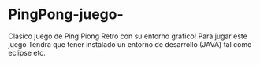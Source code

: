 # PingPong-juego-
Clasico juego de Ping Piong Retro con su entorno grafico!
Para jugar este juego Tendra que tener instalado un entorno de desarrollo (JAVA) tal como eclipse etc.
